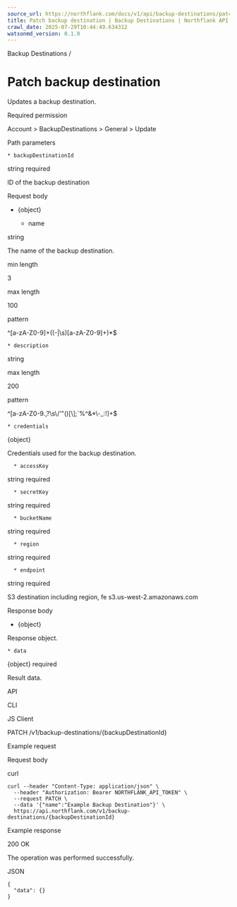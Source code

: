 ```yaml
---
source_url: https://northflank.com/docs/v1/api/backup-destinations/patch-backup-destination
title: Patch backup destination | Backup Destinations | Northflank API docs
crawl_date: 2025-07-29T10:44:49.634312
watsonmd_version: 0.1.0
---
```


Backup Destinations / 

# Patch backup destination

Updates a backup destination.

Required permission

Account > BackupDestinations > General > Update

Path parameters

    * backupDestinationId

string required

ID of the backup destination




Request body

  * {object}

    * name

string

The name of the backup destination.

min length

3

max length

100

pattern

^[a-zA-Z0-9]+((-|\s)[a-zA-Z0-9]+)*$

    * description

string

max length

200

pattern

^[a-zA-Z0-9.,?\s\\\/'"()[\\];`%^&*\\-_:!]+$

    * credentials

{object}

Credentials used for the backup destination.

      * accessKey

string required

      * secretKey

string required

      * bucketName

string required

      * region

string required

      * endpoint

string required

S3 destination including region, fe s3.us-west-2.amazonaws.com




Response body

  * {object}

Response object.

    * data

{object} required

Result data.




API

CLI

JS Client

PATCH /v1/backup-destinations/{backupDestinationId}

Example request

Request body

curl
    
    
    curl --header "Content-Type: application/json" \
      --header "Authorization: Bearer NORTHFLANK_API_TOKEN" \
      --request PATCH \
      --data '{"name":"Example Backup Destination"}' \
      https://api.northflank.com/v1/backup-destinations/{backupDestinationId}

Example response

200 OK

The operation was performed successfully.

JSON
    
    
    {
      "data": {}
    }
